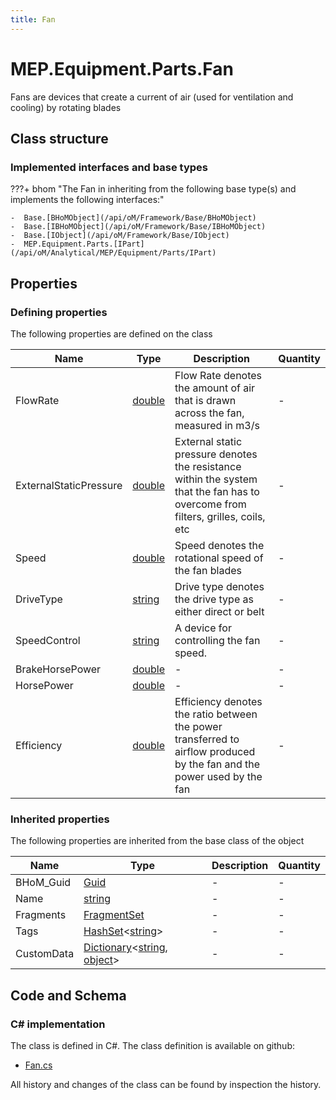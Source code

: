 ```yaml
---
title: Fan
---
```


# MEP.Equipment.Parts.Fan

Fans are devices that create a current of air (used for ventilation and cooling) by rotating blades

## Class structure

### Implemented interfaces and base types

???+ bhom "The Fan in inheriting from the following base type(s) and implements the following interfaces:"

    -  Base.[BHoMObject](/api/oM/Framework/Base/BHoMObject)
    -  Base.[IBHoMObject](/api/oM/Framework/Base/IBHoMObject)
    -  Base.[IObject](/api/oM/Framework/Base/IObject)
    -  MEP.Equipment.Parts.[IPart](/api/oM/Analytical/MEP/Equipment/Parts/IPart)


## Properties



### Defining properties

The following properties are defined on the class

| Name             | Type             | Description      | Quantity         |
|------------------|------------------|------------------|------------------|
| FlowRate | [double](https://learn.microsoft.com/en-us/dotnet/api/System.Double?view=netstandard-2.0) | Flow Rate denotes the amount of air that is drawn across the fan, measured in m3/s | - |
| ExternalStaticPressure | [double](https://learn.microsoft.com/en-us/dotnet/api/System.Double?view=netstandard-2.0) | External static pressure denotes the resistance within the system that the fan has to overcome from filters, grilles, coils, etc | - |
| Speed | [double](https://learn.microsoft.com/en-us/dotnet/api/System.Double?view=netstandard-2.0) | Speed denotes the rotational speed of the fan blades | - |
| DriveType | [string](https://learn.microsoft.com/en-us/dotnet/api/System.String?view=netstandard-2.0) | Drive type denotes the drive type as either direct or belt | - |
| SpeedControl | [string](https://learn.microsoft.com/en-us/dotnet/api/System.String?view=netstandard-2.0) | A device for controlling the fan speed. | - |
| BrakeHorsePower | [double](https://learn.microsoft.com/en-us/dotnet/api/System.Double?view=netstandard-2.0) | - | - |
| HorsePower | [double](https://learn.microsoft.com/en-us/dotnet/api/System.Double?view=netstandard-2.0) | - | - |
| Efficiency | [double](https://learn.microsoft.com/en-us/dotnet/api/System.Double?view=netstandard-2.0) | Efficiency denotes the ratio between the power transferred to airflow produced by the fan and the power used by the fan | - |


### Inherited properties
The following properties are inherited from the base class of the object

| Name             | Type             | Description      | Quantity         |
|------------------|------------------|------------------|------------------|
| BHoM_Guid | [Guid](https://learn.microsoft.com/en-us/dotnet/api/System.Guid?view=netstandard-2.0) | - | - |
| Name | [string](https://learn.microsoft.com/en-us/dotnet/api/System.String?view=netstandard-2.0) | - | - |
| Fragments | [FragmentSet](/api/oM/Framework/Base/FragmentSet) | - | - |
| Tags | [HashSet](https://learn.microsoft.com/en-us/dotnet/api/System.Collections.Generic.HashSet-1?view=netstandard-2.0)&lt;[string](https://learn.microsoft.com/en-us/dotnet/api/System.String?view=netstandard-2.0)&gt; | - | - |
| CustomData | [Dictionary](https://learn.microsoft.com/en-us/dotnet/api/System.Collections.Generic.Dictionary-2?view=netstandard-2.0)&lt;[string](https://learn.microsoft.com/en-us/dotnet/api/System.String?view=netstandard-2.0), [object](https://learn.microsoft.com/en-us/dotnet/api/System.Object?view=netstandard-2.0)&gt; | - | - |


## Code and Schema

### C# implementation

The class is defined in C#. The class definition is available on github:

- [Fan.cs](https://github.com/BHoM/BHoM/blob/develop/MEP_oM/Equipment\Parts\Fan.cs)

All history and changes of the class can be found by inspection the history.
